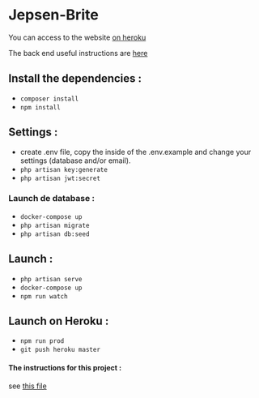 # Jepsen-Brite

You can access to the website [on heroku](https://jepsenbrite-jnsnc.herokuapp.com/)  

The back end useful instructions are [here](https://github.com/NadTr/Jepsen-Brite/blob/master/Jepsen-Brite%20API.md)

## Install the dependencies :

  * `composer install`
  * `npm install`


## Settings :

  * create .env file, copy the inside of the .env.example and change your settings (database and/or email).
  * `php artisan key:generate`
  * `php artisan jwt:secret`

### Launch de database :

  * `docker-compose up`
  * `php artisan migrate`
  * `php artisan db:seed`

## Launch :

  * `php artisan serve`
  * `docker-compose up`
  * `npm run watch`

## Launch on Heroku :

  * `npm run prod`
  * `git push heroku master`
  
  
  
#### The instructions for this project :
see [this file](https://github.com/NadTr/Jepsen-Brite/blob/master/Instructions.md)
